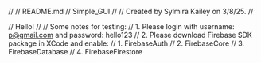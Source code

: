 //
//  README.md
//  Simple_GUI
//
//  Created by Sylmira Kailey on 3/8/25.
//

//   Hello!
//
//   Some notes for testing:
//                    1. Please login with username: p@gmail.com and password: hello123
//                    2. Please download Firebase SDK package in XCode and enable:
//                              1. FirebaseAuth
//                              2. FirebaseCore
//                              3. FirebaseDatabase
//                              4. FirebaseFirestore

